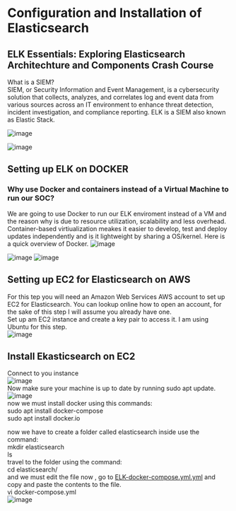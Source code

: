 # Configuration and Installation of Elasticsearch

## ELK Essentials: Exploring Elasticsearch Architechture and Components Crash Course

What is a SIEM?  
SIEM, or Security Information and Event Management, is a cybersecurity solution that collects, analyzes, and correlates log and event data from various sources across an IT environment to enhance threat detection, incident investigation, and compliance reporting.
ELK is a SIEM also known as Elastic Stack.

![image](https://github.com/user-attachments/assets/6a465023-0ac7-4f91-b750-6ce0c884eece)

![image](https://github.com/user-attachments/assets/26b83554-142e-453f-8c6c-3864fe439ee1)

## Setting up ELK on DOCKER
### Why use Docker and containers instead of a Virtual Machine to run our SOC?
We are going to use Docker to run our ELK enviroment instead of a VM and the reason why is due to resource utilization, scalability and less overhead. Container-based virtiualization meakes it easier to develop, test and deploy updates independently and is it lightweight by sharing a OS/kernel. Here is a quick overview of Docker.
![image](https://github.com/user-attachments/assets/fc895b71-97d7-4eca-acaa-45a46dca4bda)

![image](https://github.com/user-attachments/assets/0082f5f5-a93a-46cc-92e9-63998ddeb971)
![image](https://github.com/user-attachments/assets/b24cb952-3c87-492d-a9d8-0721dd42247a)

## Setting up EC2 for Elasticsearch on AWS
For this tep you will need an Amazon Web Services AWS account to set up EC2 for Elasticsearch. You can lookup online how to open an account, for the sake of this step I will assume you already have one.  
Set up am EC2 instance and create a key pair to access it. I am using Ubuntu for this step.  
![image](https://github.com/user-attachments/assets/a34f8e8e-6856-4a52-a4ca-aa11e123972e)

## Install Ekasticsearch on EC2
Connect to you instance  
![image](https://github.com/user-attachments/assets/1987c429-e111-4e67-83e6-83a40ae87caf)  
Now make sure your machine is up to date by running sudo apt update.  
![image](https://github.com/user-attachments/assets/95eb8b7e-82eb-46a2-8f44-cd128e7249aa)  
now we must install docker using this commands:  
sudo apt install docker-compose  
sudo apt install docker.io  

now we have to create a folder called elasticsearch inside use the command:  
mkdir elasticsearch  
ls  
travel to the folder using the command:  
cd elasticsearch/  
and we must edit the file now , go to [ELK-docker-compose.yml.yml](/ELK-docker-compose.yml.yml) and copy and paste the contents to the file.  
vi docker-compose.yml  
![image](https://github.com/user-attachments/assets/ccd81920-d735-4479-9653-68f954e62b59)



